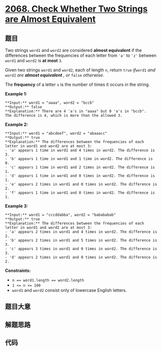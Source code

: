 # [2068. Check Whether Two Strings are Almost Equivalent](https://leetcode.com/problems/check-whether-two-strings-are-almost-equivalent)

## 题目

Two strings `word1` and `word2` are considered **almost equivalent** if the
differences between the frequencies of each letter from `'a'` to `'z'` between
`word1` and `word2` is **at most** `3`.

Given two strings `word1` and `word2`, each of length `n`, return `true`
_if_`word1` _and_ `word2` _are **almost equivalent** , or_ `false`
_otherwise_.

The **frequency** of a letter `x` is the number of times it occurs in the
string.



**Example 1:**

    
    
    **Input:** word1 = "aaaa", word2 = "bccb"
    **Output:** false
    **Explanation:** There are 4 'a's in "aaaa" but 0 'a's in "bccb".
    The difference is 4, which is more than the allowed 3.
    

**Example 2:**

    
    
    **Input:** word1 = "abcdeef", word2 = "abaaacc"
    **Output:** true
    **Explanation:** The differences between the frequencies of each letter in word1 and word2 are at most 3:
    - 'a' appears 1 time in word1 and 4 times in word2. The difference is 3.
    - 'b' appears 1 time in word1 and 1 time in word2. The difference is 0.
    - 'c' appears 1 time in word1 and 2 times in word2. The difference is 1.
    - 'd' appears 1 time in word1 and 0 times in word2. The difference is 1.
    - 'e' appears 2 times in word1 and 0 times in word2. The difference is 2.
    - 'f' appears 1 time in word1 and 0 times in word2. The difference is 1.
    

**Example 3:**

    
    
    **Input:** word1 = "cccddabba", word2 = "babababab"
    **Output:** true
    **Explanation:** The differences between the frequencies of each letter in word1 and word2 are at most 3:
    - 'a' appears 2 times in word1 and 4 times in word2. The difference is 2.
    - 'b' appears 2 times in word1 and 5 times in word2. The difference is 3.
    - 'c' appears 3 times in word1 and 0 times in word2. The difference is 3.
    - 'd' appears 2 times in word1 and 0 times in word2. The difference is 2.
    



**Constraints:**

  * `n == word1.length == word2.length`
  * `1 <= n <= 100`
  * `word1` and `word2` consist only of lowercase English letters.


## 题目大意

## 解题思路

## 代码

```javascript

```

